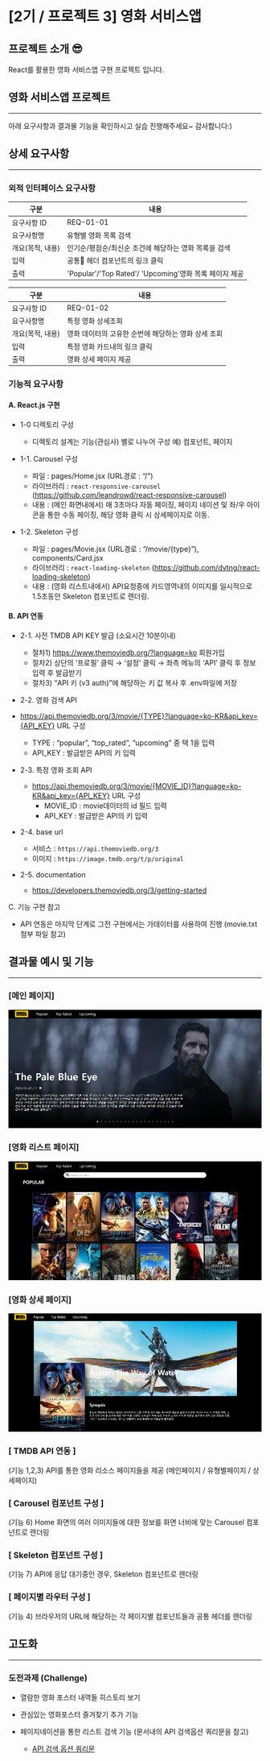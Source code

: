 # [2기 / 프로젝트 3] 영화 서비스앱

## 프로젝트 소개 😎

React를 활용한 영화 서비스앱 구현 프로젝트 입니다.

## 영화 서비스앱 프로젝트
---
아래 요구사항과 결과물 기능을 확인하시고 실습 진행해주세요~ 감사합니다:)

## 상세 요구사항
---

### 외적 인터페이스 요구사항

| 구분             | 내용                                                   |
| ---------------- | ------------------------------------------------------ |
| 요구사항 ID      | REQ-01-01                                              |
| 요구사항명       | 유형별 영화 목록 검색                                  |
| 개요(목적, 내용) | 인기순/평점순/최신순 조건에 해당하는 영화 목록을 검색  |
| 입력             | 공통 헤더 컴포넌트의 링크 클릭                        |
| 출력             | 'Popular'/'Top Rated'/ 'Upcoming'영화 목록 페이지 제공 |

| 구분             | 내용                                                |
| ---------------- | --------------------------------------------------- |
| 요구사항 ID      | REQ-01-02                                           |
| 요구사항명       | 특정 영화 상세조회                                  |
| 개요(목적, 내용) | 영화 데이터의 고유한 순번에 해당하는 영화 상세 조회 |
| 입력             | 특정 영화 카드내의 링크 클릭                        |
| 출력             | 영화 상세 페이지 제공                               |

### 기능적 요구사항

#### A. React.js 구현

- 1-0 디렉토리 구성

  - 디렉토리 설계는 기능(관심사) 별로 나누어 구성 예) 컴포넌트, 페이지

- 1-1. Carousel 구성

  - 파일 : pages/Home.jsx (URL경로 : “/”)
  - 라이브러리 : `react-responsive-carousel` (https://github.com/leandrowd/react-responsive-carousel)
  - 내용 : (메인 화면내에서) 매 3초마다 자동 페이징, 페이지 네이션 및 좌/우 아이콘을 통한 수동 페이징, 해당 영화 클릭 시 상세페이지로 이동.

- 1-2. Skeleton 구성

  - 파일 : pages/Movie.jsx (URL경로 : “/movie/{type}”), components/Card.jsx
  - 라이브러리 : `react-loading-skeleton` (https://github.com/dvtng/react-loading-skeleton)
  - 내용 : (영화 리스트내에서) API요청중에 카드영역내의 이미지를 일시적으로 1.5초동안 Skeleton 컴포넌트로 렌더링.

#### B. API 연동

- 2-1. 사전 TMDB API KEY 발급 (소요시간 10분이내)

  - 절차1) https://www.themoviedb.org/?language=ko 회원가입
  - 절차2) 상단의 ‘프로필’ 클릭 → ‘설정’ 클릭 → 좌측 메뉴의 ‘API’ 클릭 후 정보 입력 후 발급받기
  - 절차3) “API 키 (v3 auth)”에 해당하는 키 값 복사 후 .env파일에 저장

- 2-2. 영화 검색 API

- https://api.themoviedb.org/3/movie/{TYPE}?language=ko-KR&api_key={API_KEY} URL 구성

  - TYPE : “popular”, “top_rated”, “upcoming” 중 택 1을 입력
  - API_KEY : 발급받은 API의 키 입력

- 2-3. 특정 영화 조회 API

  - https://api.themoviedb.org/3/movie/{MOVIE_ID}?language=ko-KR&api_key={API_KEY} URL 구성
    - MOVIE_ID : movie데이터의 id 필드 입력
    - API_KEY : 발급받은 API의 키 입력

- 2-4. base url

  - 서비스 : `https://api.themoviedb.org/3`
  - 이미지 : `https://image.tmdb.org/t/p/original`

- 2-5. documentation
  - https://developers.themoviedb.org/3/getting-started

C. 기능 구현 참고

- API 연동은 마지막 단계로 그전 구현에서는 가데이터를 사용하여 진행 (movie.txt 첨부 파일 참고)

## 결과물 예시 및 기능
---

### [메인 페이지]

![메인 페이지](image/01.png)

### [영화 리스트 페이지]

![영화 리스트 페이지](image/02.jpg)

### [영화 상세 페이지]

![영화 상세 페이지](image/03.png)

### [ TMDB API 연동 ]

(기능 1,2,3) API를 통한 영화 리소스 페이지들을 제공 (메인페이지 / 유형별페이지 / 상세페이지)

### [ Carousel 컴포넌트 구성 ]

(기능 6) Home 화면의 여러 이미지들에 대한 정보를 화면 너비에 맞는 Carousel 컴포넌트로 렌더링

### [ Skeleton 컴포넌트 구성 ]

(기능 7) API에 응답 대기중인 경우, Skeleton 컴포넌트로 렌더링

### [ 페이지별 라우터 구성 ]

(기능 4) 브라우저의 URL에 해당하는 각 페이지별 컴포넌트들과 공통 헤더를 렌더링

## 고도화
---

### 도전과제 (Challenge)

- 열람한 영화 포스터 내역들 히스토리 보기

- 관심있는 영화포스터 즐겨찾기 추가 기능

- 페이지네이션을 통한 리스트 검색 기능 (문서내의 API 검색옵션 쿼리문을 참고)

  - [API 검색 옵션 쿼리문](https://developers.themoviedb.org/3/movies/get-movie-details)